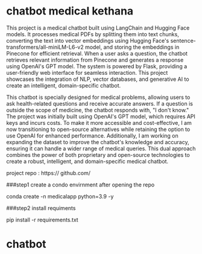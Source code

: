 # chatbot medical kethana


This project is a medical chatbot built using LangChain and Hugging Face models. It processes medical PDFs by splitting them into text chunks, converting the text into vector embeddings using Hugging Face's sentence-transformers/all-miniLM-L6-v2 model, and storing the embeddings in Pinecone for efficient retrieval. When a user asks a question, the chatbot retrieves relevant information from Pinecone and generates a response using OpenAI's GPT model. The system is powered by Flask, providing a user-friendly web interface for seamless interaction. This project showcases the integration of NLP, vector databases, and generative AI to create an intelligent, domain-specific chatbot.

This chatbot is specially designed for medical problems, allowing users to ask health-related questions and receive accurate answers. If a question is outside the scope of medicine, the chatbot responds with, "I don't know." The project was initially built using OpenAI's GPT model, which requires API keys and incurs costs. To make it more accessible and cost-effective, I am now transitioning to open-source alternatives while retaining the option to use OpenAI for enhanced performance. Additionally, I am working on expanding the dataset to improve the chatbot's knowledge and accuracy, ensuring it can handle a wider range of medical queries. This dual approach combines the power of both proprietary and open-source technologies to create a robust, intelligent, and domain-specific medical chatbot.

project repo : https:// github.com/

###step1 create a condo envirnment after opening the repo


conda create -n medicalapp python=3.9 -y







###step2 install requiments

pip install -r requirements.txt

# chatbot
